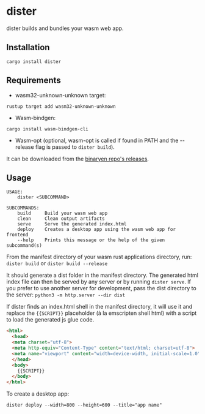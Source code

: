 # dister

dister builds and bundles your wasm web app.

## Installation
`cargo install dister`

## Requirements
- wasm32-unknown-unknown target:

`rustup target add wasm32-unknown-unknown`

- Wasm-bindgen:

`cargo install wasm-bindgen-cli`

- Wasm-opt (optional, wasm-opt is called if found in PATH and the --release flag is passed to `dister build`).

It can be downloaded from the [binaryen repo's releases](https://github.com/WebAssembly/binaryen/releases).

## Usage
```
USAGE:
    dister <SUBCOMMAND>

SUBCOMMANDS:
    build     Build your wasm web app
    clean     Clean output artifacts
    serve     Serve the generated index.html
    deploy    Creates a desktop app using the wasm web app for frontend
    --help    Prints this message or the help of the given subcommand(s)
```

From the manifest directory of your wasm rust applications directory, run:
`dister build` or `dister build --release`

It should generate a dist folder in the manifest directory. The generated html index file can then be served by any server or by running `dister serve`. If you prefer to use another server for development, pass the dist directory to the server:
`python3 -m http.server --dir dist`

If dister finds an index.html shell in the manifest directory, it will use it and replace the `{{SCRIPT}}`  placeholder (à la emscripten shell html) with a script to load the generated js glue code.
```html
<html>
  <head>
  <meta charset="utf-8">
  <meta http-equiv="Content-Type" content="text/html; charset=utf-8">
  <meta name="viewport" content="width=device-width, initial-scale=1.0">
  </head>
  <body>
    {{SCRIPT}}
  </body>
</html>
```

To create a desktop app:
```
dister deploy --width=800 --height=600 --title="app name"
```
